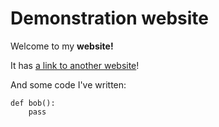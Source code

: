 # Demonstration website

Welcome to my **website!**

It has [a link to another website](https://www.google.com)!

And some code I've written:

```
def bob():
    pass
```